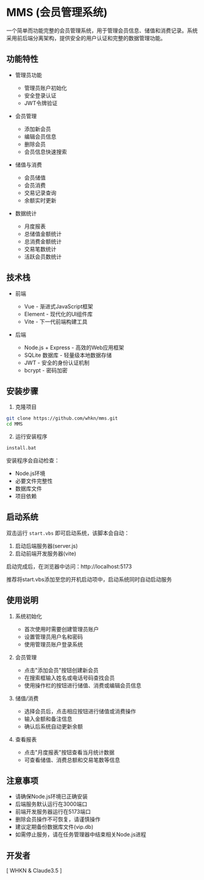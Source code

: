 # MMS (会员管理系统)

一个简单而功能完整的会员管理系统，用于管理会员信息、储值和消费记录。系统采用前后端分离架构，提供安全的用户认证和完整的数据管理功能。

## 功能特性

- 管理员功能
  - 管理员账户初始化
  - 安全登录认证
  - JWT令牌验证

- 会员管理
  - 添加新会员
  - 编辑会员信息
  - 删除会员
  - 会员信息快速搜索

- 储值与消费
  - 会员储值
  - 会员消费
  - 交易记录查询
  - 余额实时更新

- 数据统计
  - 月度报表
  - 总储值金额统计
  - 总消费金额统计
  - 交易笔数统计
  - 活跃会员数统计

## 技术栈

- 前端
  - Vue - 渐进式JavaScript框架
  - Element - 现代化的UI组件库
  - Vite - 下一代前端构建工具

- 后端
  - Node.js + Express - 高效的Web应用框架
  - SQLite 数据库 - 轻量级本地数据存储
  - JWT - 安全的身份认证机制
  - bcrypt - 密码加密

## 安装步骤

1. 克隆项目
```bash
git clone https://github.com/whkn/mms.git
cd MMS
```

2. 运行安装程序
```bash
install.bat
```

安装程序会自动检查：
- Node.js环境
- 必要文件完整性
- 数据库文件
- 项目依赖

## 启动系统

双击运行 `start.vbs` 即可启动系统，该脚本会自动：
1. 启动后端服务器(server.js)
2. 启动前端开发服务器(vite)

启动完成后，在浏览器中访问：http://localhost:5173

推荐将start.vbs添加至您的开机启动项中，启动系统同时自动启动服务

## 使用说明

1. 系统初始化
   - 首次使用时需要创建管理员账户
   - 设置管理员用户名和密码
   - 使用管理员账户登录系统

2. 会员管理
   - 点击"添加会员"按钮创建新会员
   - 在搜索框输入姓名或电话号码查找会员
   - 使用操作栏的按钮进行储值、消费或编辑会员信息

3. 储值/消费
   - 选择会员后，点击相应按钮进行储值或消费操作
   - 输入金额和备注信息
   - 确认后系统自动更新余额

4. 查看报表
   - 点击"月度报表"按钮查看当月统计数据
   - 可查看储值、消费总额和交易笔数等信息

## 注意事项

- 请确保Node.js环境已正确安装
- 后端服务默认运行在3000端口
- 前端开发服务器运行在5173端口
- 删除会员操作不可恢复，请谨慎操作
- 建议定期备份数据库文件(vip.db)
- 如需停止服务，请在任务管理器中结束相关Node.js进程

## 开发者

[ WHKN & Claude3.5 ]
